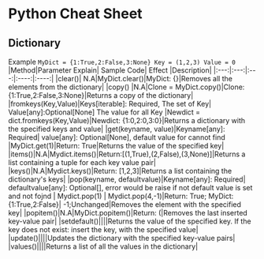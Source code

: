 # Python Cheat Sheet


## Dictionary 

Example `MyDict = {1:True,2:False,3:None} Key = (1,2,3) Value = 0`
|Method|Parameter Explain| Sample Code| Effect |Description|
|:---:|:---:|:---:|:----:|:----:|
|clear()| N.A|MyDict.clear()|MyDict: {}|Removes all the elements from the dictionary|
|copy() |N.A|Clone = MyDict.copy()|Clone: {1:True,2:False,3:None}|Returns a copy of the dictionary|
|fromkeys(Key,Value)|Keys[iterable]: Required, The set of Key\| Value[any]:Optional[None] The value for all Key |Newdict = dict.fromkeys(Key,Value)|Newdict: {1:0,2:0,3:0}|Returns a dictionary with the specified keys and value|
|get(keyname, value)|Keyname[any]: Required\| value[any]: Optional[None], default value for cannot find |MyDict.get(1)|Return: True|Returns the value of the specified key|
|items()|N.A|Mydict.items()|Return:[(1,True),(2,False),(3,None)]|Returns a list containing a tuple for each key value pair|
|keys()|N.A|Mydict.keys()|Return: [1,2,3]|Returns a list containing the dictionary's keys|
|pop(keyname, defaultvalue)|Keyname[any]: Required\| defaultvalue[any]: Optional[], error would be raise if not default value is set and not fojnd | Mydict.pop(1) \| Mydict.pop(4,-1)|Return: True; MyDict:{1:True,2:False}\| -1;Unchanged|Removes the element with the specified key|
|popitem()|N.A|MyDict.popitem()|Return: (|Removes the last inserted key-value pair|
|setdefault()||||Returns the value of the specified key. If the key does not exist: insert the key, with the specified value|
|update()||||Updates the dictionary with the specified key-value pairs|
|values()||||Returns a list of all the values in the dictionary|
